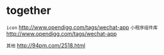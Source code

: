# together

`icon`  http://www.opendigg.com/tags/wechat-app
`小程序组件库` http://www.opendigg.com/tags/wechat-app

`其他` http://94pm.com/2518.html
